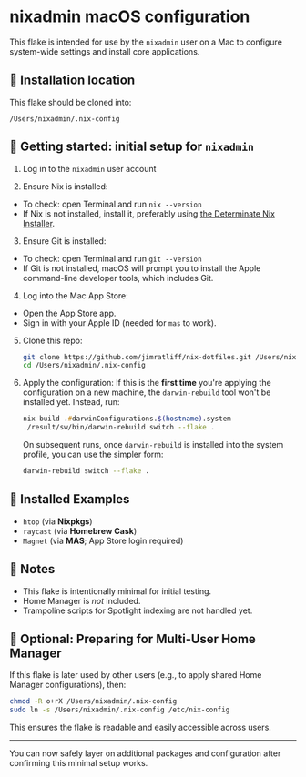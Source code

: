 # nixadmin macOS configuration

This flake is intended for use by the `nixadmin` user on a Mac to configure system-wide settings and install core applications.

## 📁 Installation location

This flake should be cloned into:

```
/Users/nixadmin/.nix-config
```

## 🚀 Getting started: initial setup for `nixadmin`

1. Log in to the `nixadmin` user account

2. Ensure Nix is installed:
  - To check: open Terminal and run `nix --version`
  - If Nix is not installed, install it, preferably using [the Determinate Nix Installer](https://zero-to-nix.com/concepts/nix-installer/).
  
3. Ensure Git is installed:
  - To check: open Terminal and run `git --version`
  - If Git is not installed, macOS will prompt you to install the Apple command-line developer tools, which includes Git.

4. Log into the Mac App Store:
  - Open the App Store app.
  - Sign in with your Apple ID (needed for `mas` to work).

5. Clone this repo:
   ```zsh
   git clone https://github.com/jimratliff/nix-dotfiles.git /Users/nixadmin/.nix-config
   cd /Users/nixadmin/.nix-config
   ```

6. Apply the configuration:
   If this is the **first time** you're applying the configuration on a new machine, the `darwin-rebuild` tool won't be installed yet. Instead, run:
   ```zsh
   nix build .#darwinConfigurations.$(hostname).system
   ./result/sw/bin/darwin-rebuild switch --flake .
   ```
   On subsequent runs, once `darwin-rebuild` is installed into the system profile, you can use the simpler form:
   ```zsh
   darwin-rebuild switch --flake .
   ```

## 🧪 Installed Examples

* `htop` (via **Nixpkgs**)
* `raycast` (via **Homebrew Cask**)
* `Magnet` (via **MAS**; App Store login required)

## 🧼 Notes

* This flake is intentionally minimal for initial testing.
* Home Manager is *not* included.
* Trampoline scripts for Spotlight indexing are not handled yet.

## 🔄 Optional: Preparing for Multi-User Home Manager
If this flake is later used by other users (e.g., to apply shared Home Manager configurations), then:
```zsh
chmod -R o+rX /Users/nixadmin/.nix-config
sudo ln -s /Users/nixadmin/.nix-config /etc/nix-config
```

This ensures the flake is readable and easily accessible across users.

---

You can now safely layer on additional packages and configuration after confirming this minimal setup works.
